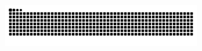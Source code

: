 <picture>
  <source media="(prefers-color-scheme: dark)" srcset="https://raw.githubusercontent.com/artpani4/artpani4/output/github-snake-dark.svg" />
  <source media="(prefers-color-scheme: light)" srcset="https://raw.githubusercontent.com/artpani4/artpani4/output/github-snake.svg" />
  <img alt="GitHub Snake" src="https://raw.githubusercontent.com/artpani4/artpani4/output/github-snake.svg" />
</picture>
